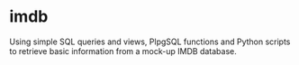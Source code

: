 # imdb

Using simple SQL queries and views, PlpgSQL functions and Python scripts to retrieve basic information from a mock-up IMDB database. 
